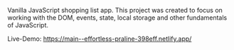 Vanilla JavaScript shopping list app. This project was created to focus on working with the DOM, events, state, local storage and other fundamentals of JavaScript.


Live-Demo: https://main--effortless-praline-398eff.netlify.app/
